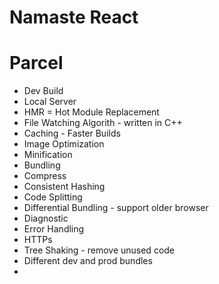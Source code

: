 # Namaste React 


# Parcel
- Dev Build
- Local Server
- HMR = Hot Module Replacement
- File Watching Algorith - written in C++
- Caching - Faster Builds
- Image Optimization
- Minification
- Bundling
- Compress
- Consistent Hashing
- Code Splitting
- Differential Bundling - support older browser
- Diagnostic
- Error Handling
- HTTPs
- Tree Shaking - remove unused code
- Different dev and prod bundles
- 